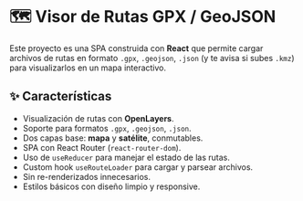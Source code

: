 # 🗺️ Visor de Rutas GPX / GeoJSON

Este proyecto es una SPA construida con **React** que permite cargar archivos de rutas en formato `.gpx`, `.geojson`, `.json` (y te avisa si subes `.kmz`) para visualizarlos en un mapa interactivo.

## ✨ Características

- Visualización de rutas con **OpenLayers**.
- Soporte para formatos `.gpx`, `.geojson`, `.json`.
- Dos capas base: **mapa** y **satélite**, conmutables.
- SPA con React Router (`react-router-dom`).
- Uso de `useReducer` para manejar el estado de las rutas.
- Custom hook `useRouteLoader` para cargar y parsear archivos.
- Sin re-renderizados innecesarios.
- Estilos básicos con diseño limpio y responsive.